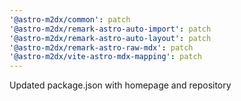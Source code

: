 ```yaml
---
'@astro-m2dx/common': patch
'@astro-m2dx/remark-astro-auto-import': patch
'@astro-m2dx/remark-astro-auto-layout': patch
'@astro-m2dx/remark-astro-raw-mdx': patch
'@astro-m2dx/vite-astro-mdx-mapping': patch
---
```


Updated package.json with homepage and repository
